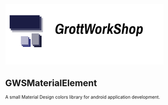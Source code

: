 ![GWs Logo](/art/gws_github_header.png)

GWSMaterialElement
==================

A small Material Design colors library for android application development.